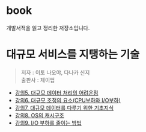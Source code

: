 # book
개발서적을 읽고 정리한 저장소입니다.

# 대규모 서비스를 지탱하는 기술
> 저자 : 이토 나오야, 다나카 신지   
> 출판사 : 제이펍

- [강의5. 대규모 데이터 처리의 어려운점](https://github.com/ABOUT-Study/WIL/blob/main/2022-03-20.md#1)
- [강의6. 대규모 조정의 요소(CPU부하와 I/O부하)](https://github.com/ABOUT-Study/WIL/blob/main/2022-03-20.md#2)
- [강의7. 대규모 데이터를 다루기 위한 기초지식](https://github.com/ABOUT-Study/WIL/blob/main/2022-03-20.md#6)
- [강의8. OS의 캐시구조](https://github.com/ABOUT-Study/WIL/blob/main/2022-03-27.md#3)
- [강의9. I/O 부하를 줄이는 방법](https://github.com/ABOUT-Study/WIL/blob/main/2022-04-03.md#3)
